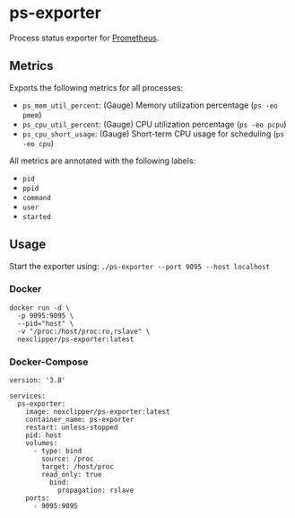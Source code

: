 # ps-exporter

Process status exporter for [Prometheus](https://prometheus.io/).

## Metrics

Exports the following metrics for all processes:

* `ps_mem_util_percent`: (Gauge) Memory utilization percentage (`ps -eo pmem`)
* `ps_cpu_util_percent`: (Gauge) CPU utilization percentage (`ps -eo pcpu`)
* `ps_cpu_short_usage`: (Gauge) Short-term CPU usage for scheduling (`ps -eo cpu`)

All metrics are annotated with the following labels:

* `pid`
* `ppid`
* `command`
* `user`
* `started`

## Usage

Start the exporter using: `./ps-exporter --port 9095 --host localhost`

### Docker
```
docker run -d \
  -p 9095:9095 \
  --pid="host" \
  -v "/proc:/host/proc:ro,rslave" \
  nexclipper/ps-exporter:latest
```

### Docker-Compose

```
version: '3.8'

services:
  ps-exporter:
    image: nexclipper/ps-exporter:latest
    container_name: ps-exporter
    restart: unless-stopped
    pid: host
    volumes:
      - type: bind
        source: /proc
        target: /host/proc
        read_only: true
          bind:
            propagation: rslave
    ports: 
      - 9095:9095
```
